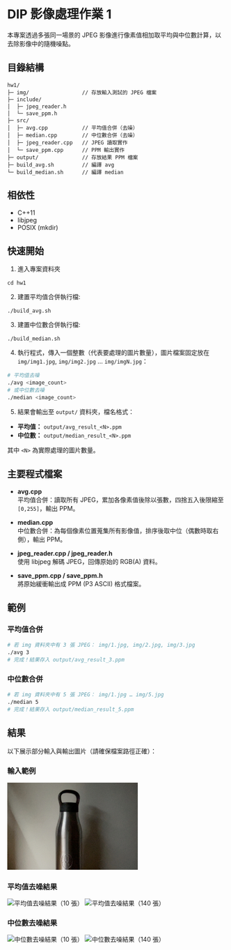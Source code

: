 # DIP 影像處理作業 1

本專案透過多張同一場景的 JPEG 影像進行像素值相加取平均與中位數計算，以去除影像中的隨機噪點。

## 目錄結構
```
hw1/
├─ img/                 // 存放輸入測試的 JPEG 檔案
├─ include/
│  ├─ jpeg_reader.h
│  └─ save_ppm.h
├─ src/
│  ├─ avg.cpp           // 平均值合併（去噪）
│  ├─ median.cpp        // 中位數合併（去噪）
│  ├─ jpeg_reader.cpp   // JPEG 讀取實作
│  └─ save_ppm.cpp      // PPM 輸出實作
├─ output/              // 存放結果 PPM 檔案
├─ build_avg.sh         // 編譯 avg
└─ build_median.sh      // 編譯 median
```  

## 相依性

- C++11  
- libjpeg  
- POSIX (mkdir)

## 快速開始

1. 進入專案資料夾

```
cd hw1
```

2. 建置平均值合併執行檔:

```
./build_avg.sh
```

3. 建置中位數合併執行檔:

```
./build_median.sh
```

4. 執行程式，傳入一個整數（代表要處理的圖片數量），圖片檔案固定放在 `img/img1.jpg`, `img/img2.jpg` … `img/imgN.jpg`：
```bash
# 平均值去噪
./avg <image_count>
# 或中位數去噪
./median <image_count>
```  

5. 結果會輸出至 `output/` 資料夾，檔名格式：

- **平均值：** `output/avg_result_<N>.ppm`  
- **中位數：** `output/median_result_<N>.ppm`  

其中 `<N>` 為實際處理的圖片數量。

## 主要程式檔案

- **avg.cpp**  
  平均值合併：讀取所有 JPEG，累加各像素值後除以張數，四捨五入後限縮至 `[0,255]`，輸出 PPM。

- **median.cpp**  
  中位數合併：為每個像素位置蒐集所有影像值，排序後取中位（偶數時取右側），輸出 PPM。

- **jpeg_reader.cpp / jpeg_reader.h**  
  使用 libjpeg 解碼 JPEG，回傳原始的 RGB(A) 資料。

- **save_ppm.cpp / save_ppm.h**  
  將原始緩衝輸出成 PPM (P3 ASCII) 格式檔案。

## 範例

### 平均值合併

```bash
# 若 img 資料夾中有 3 張 JPEG： img/1.jpg, img/2.jpg, img/3.jpg
./avg 3
# 完成！結果存入 output/avg_result_3.ppm
```

### 中位數合併

```bash
# 若 img 資料夾中有 5 張 JPEG： img/1.jpg … img/5.jpg
./median 5
# 完成！結果存入 output/median_result_5.ppm
```

## 結果

以下展示部分輸入與輸出圖片（請確保檔案路徑正確）：

### 輸入範例  
<img src="img/img1.jpg" alt="輸入影像範例" width="300"/>

### 平均值去噪結果  
<img src="output/avg_result_10.ppm" alt="平均值去噪結果（10 張）" width="300"/>
<img src="output/avg_result_140.ppm" alt="平均值去噪結果（140 張）" width="300"/>

### 中位數去噪結果  
<img src="output/median_result_10.ppm" alt="中位數去噪結果（10 張）" width="300"/>
<img src="output/median_result_140.ppm" alt="中位數去噪結果（140 張）" width="300"/>
